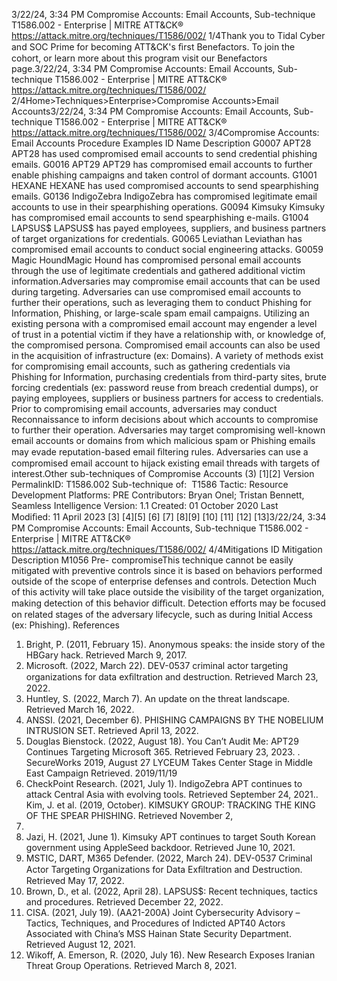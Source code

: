 3/22/24, 3:34 PM Compromise Accounts: Email Accounts, Sub-technique T1586.002 - Enterprise | MITRE ATT&CK®
https://attack.mitre.org/techniques/T1586/002/ 1/4Thank you to Tidal Cyber and SOC Prime for becoming ATT&CK's ﬁrst Benefactors. To join the cohort, or learn more about this program visit our
Benefactors page.3/22/24, 3:34 PM Compromise Accounts: Email Accounts, Sub-technique T1586.002 - Enterprise | MITRE ATT&CK®
https://attack.mitre.org/techniques/T1586/002/ 2/4Home>Techniques>Enterprise>Compromise Accounts>Email Accounts3/22/24, 3:34 PM Compromise Accounts: Email Accounts, Sub-technique T1586.002 - Enterprise | MITRE ATT&CK®
https://attack.mitre.org/techniques/T1586/002/ 3/4Compromise Accounts: Email Accounts
Procedure Examples
ID Name Description
G0007 APT28 APT28 has used compromised email accounts to send credential phishing emails.
G0016 APT29 APT29 has compromised email accounts to further enable phishing campaigns and taken control of dormant
accounts.
G1001 HEXANE HEXANE has used compromised accounts to send spearphishing emails.
G0136 IndigoZebra IndigoZebra has compromised legitimate email accounts to use in their spearphishing operations.
G0094 Kimsuky Kimsuky has compromised email accounts to send spearphishing e-mails.
G1004 LAPSUS$ LAPSUS$ has payed employees, suppliers, and business partners of target organizations for credentials.
G0065 Leviathan Leviathan has compromised email accounts to conduct social engineering attacks.
G0059 Magic
HoundMagic Hound has compromised personal email accounts through the use of legitimate credentials and
gathered additional victim information.Adversaries may compromise email accounts that can be used during targeting. Adversaries can use compromised email accounts to
further their operations, such as leveraging them to conduct Phishing for Information, Phishing, or large-scale spam email campaigns.
Utilizing an existing persona with a compromised email account may engender a level of trust in a potential victim if they have a relationship
with, or knowledge of, the compromised persona. Compromised email accounts can also be used in the acquisition of infrastructure (ex:
Domains).
A variety of methods exist for compromising email accounts, such as gathering credentials via Phishing for Information, purchasing
credentials from third-party sites, brute forcing credentials (ex: password reuse from breach credential dumps), or paying employees,
suppliers or business partners for access to credentials. Prior to compromising email accounts, adversaries may conduct
Reconnaissance to inform decisions about which accounts to compromise to further their operation. Adversaries may target compromising
well-known email accounts or domains from which malicious spam or Phishing emails may evade reputation-based email ﬁltering rules.
Adversaries can use a compromised email account to hijack existing email threads with targets of interest.Other sub-techniques of Compromise Accounts (3)
[1][2]
Version PermalinkID: T1586.002
Sub-technique of:  T1586
 
Tactic: Resource Development
 
Platforms: PRE
Contributors: Bryan Onel; Tristan Bennett, Seamless Intelligence
Version: 1.1
Created: 01 October 2020
Last Modiﬁed: 11 April 2023
[3]
[4][5]
[6]
[7]
[8][9]
[10]
[11]
[12]
[13]3/22/24, 3:34 PM Compromise Accounts: Email Accounts, Sub-technique T1586.002 - Enterprise | MITRE ATT&CK®
https://attack.mitre.org/techniques/T1586/002/ 4/4Mitigations
ID Mitigation Description
M1056 Pre-
compromiseThis technique cannot be easily mitigated with preventive controls since it is based on behaviors performed
outside of the scope of enterprise defenses and controls.
Detection
Much of this activity will take place outside the visibility of the target organization, making detection of this behavior diﬃcult. Detection
efforts may be focused on related stages of the adversary lifecycle, such as during Initial Access (ex: Phishing).
References
1. Bright, P. (2011, February 15). Anonymous speaks: the inside
story of the HBGary hack. Retrieved March 9, 2017.
2. Microsoft. (2022, March 22). DEV-0537 criminal actor
targeting organizations for data exﬁltration and destruction.
Retrieved March 23, 2022.
3. Huntley, S. (2022, March 7). An update on the threat
landscape. Retrieved March 16, 2022.
4. ANSSI. (2021, December 6). PHISHING CAMPAIGNS BY THE
NOBELIUM INTRUSION SET. Retrieved April 13, 2022.
5. Douglas Bienstock. (2022, August 18). You Can’t Audit Me:
APT29 Continues Targeting Microsoft 365. Retrieved February
23, 2023.
 . SecureWorks 2019, August 27 LYCEUM Takes Center Stage in
Middle East Campaign Retrieved. 2019/11/19
7. CheckPoint Research. (2021, July 1). IndigoZebra APT
continues to attack Central Asia with evolving tools. Retrieved
September 24, 2021. . Kim, J. et al. (2019, October). KIMSUKY GROUP: TRACKING
THE KING OF THE SPEAR PHISHING. Retrieved November 2,
2020.
9. Jazi, H. (2021, June 1). Kimsuky APT continues to target
South Korean government using AppleSeed backdoor.
Retrieved June 10, 2021.
10. MSTIC, DART, M365 Defender. (2022, March 24). DEV-0537
Criminal Actor Targeting Organizations for Data Exﬁltration
and Destruction. Retrieved May 17, 2022.
11. Brown, D., et al. (2022, April 28). LAPSUS$: Recent techniques,
tactics and procedures. Retrieved December 22, 2022.
12. CISA. (2021, July 19). (AA21-200A) Joint Cybersecurity
Advisory – Tactics, Techniques, and Procedures of Indicted
APT40 Actors Associated with China’s MSS Hainan State
Security Department. Retrieved August 12, 2021.
13. Wikoff, A. Emerson, R. (2020, July 16). New Research Exposes
Iranian Threat Group Operations. Retrieved March 8, 2021.